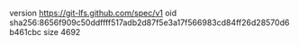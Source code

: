 version https://git-lfs.github.com/spec/v1
oid sha256:8656f909c50ddffff517adb2d87f5e3a17f566983cd84ff26d28570d6b461cbc
size 4692
